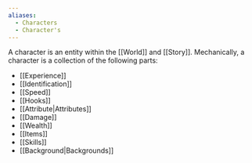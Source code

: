 ```yaml
---
aliases:
  - Characters
  - Character's
---
```

A character is an entity within the [[World]] and [[Story]]. Mechanically, a character is a collection of the following parts:
- [[Experience]]
- [[Identification]]
- [[Speed]]
- [[Hooks]]
- [[Attribute|Attributes]]
- [[Damage]]
- [[Wealth]]
- [[Items]]
- [[Skills]]
- [[Background|Backgrounds]]